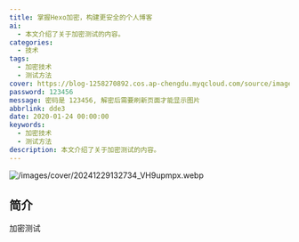 ```yaml
---
title: 掌握Hexo加密，构建更安全的个人博客
ai:
  - 本文介绍了关于加密测试的内容。
categories:
  - 技术
tags:
  - 加密技术
  - 测试方法
cover: https://blog-1258270892.cos.ap-chengdu.myqcloud.com/source/image/20241229132734_VH9upmpx.webp
password: 123456
message: 密码是 123456, 解密后需要刷新页面才能显示图片
abbrlink: dde3
date: 2020-01-24 00:00:00
keywords:
  - 加密技术
  - 测试方法
description: 本文介绍了关于加密测试的内容。
---
```


![/images/cover/20241229132734_VH9upmpx.webp](https://blog-1258270892.cos.ap-chengdu.myqcloud.com/source/image/20241229132734_VH9upmpx.webp)

## 简介

加密测试
